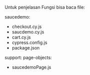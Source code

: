 Untuk penjelasan Fungsi bisa baca file:

saucedemo:
- checkout.cy.js
- saucdemo.cy.js
- cart.cy.js
- cypress.config.js
- package.json
  
support:
page-objects:
- saucedemoPage.js